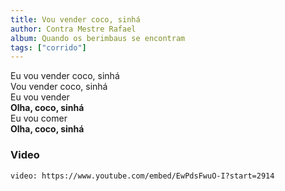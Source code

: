 ```yaml
---
title: Vou vender coco, sinhá
author: Contra Mestre Rafael
album: Quando os berimbaus se encontram
tags: ["corrido"]
---
```


Eu vou vender coco, sinhá  
Vou vender coco, sinhá  
Eu vou vender  
**Olha, coco, sinhá**  
Eu vou comer  
**Olha, coco, sinhá**

### Video

`video: https://www.youtube.com/embed/EwPdsFwuO-I?start=2914`
